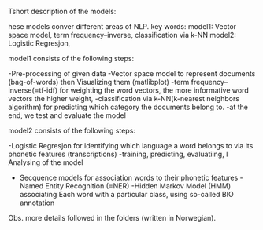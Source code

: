 Tshort description of the models:


hese models conver different areas of NLP.
key words:
model1:  Vector space model, term frequency–inverse, classification via k-NN
model2: Logistic Regresjon, 



model1 consists of the following steps:

  -Pre-processing of given data
  -Vector space model to represent documents (bag-of-words) then  Visualizing them (matlibplot) 
  -term frequency–inverse(=tf-idf) for weighting the word vectors, the more informative word vectors the higher weight, 
  -classification via k-NN(k-nearest neighbors algorithm) for predicting which category the documents belong to. 
  -at the end, we test and  evaluate the model
  
 


model2 consists of the following steps:

-Logistic Regresjon for identifying which language a word belongs to via its phonetic features (transcriptions) 
  -training, predicting, evaluatiing, l Analysing of the model
  
- Secquence models for association words to their phonetic features
  -Named Entity Recognition (=NER)
  -Hidden Markov Model (HMM) associating Each word with a particular class, 
    using so-called BIO annotation
 
 
 Obs. more details followed  in the folders (written in Norwegian).
 
